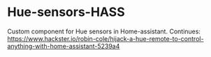 # Hue-sensors-HASS
Custom component for Hue sensors in Home-assistant. Continues: https://www.hackster.io/robin-cole/hijack-a-hue-remote-to-control-anything-with-home-assistant-5239a4

